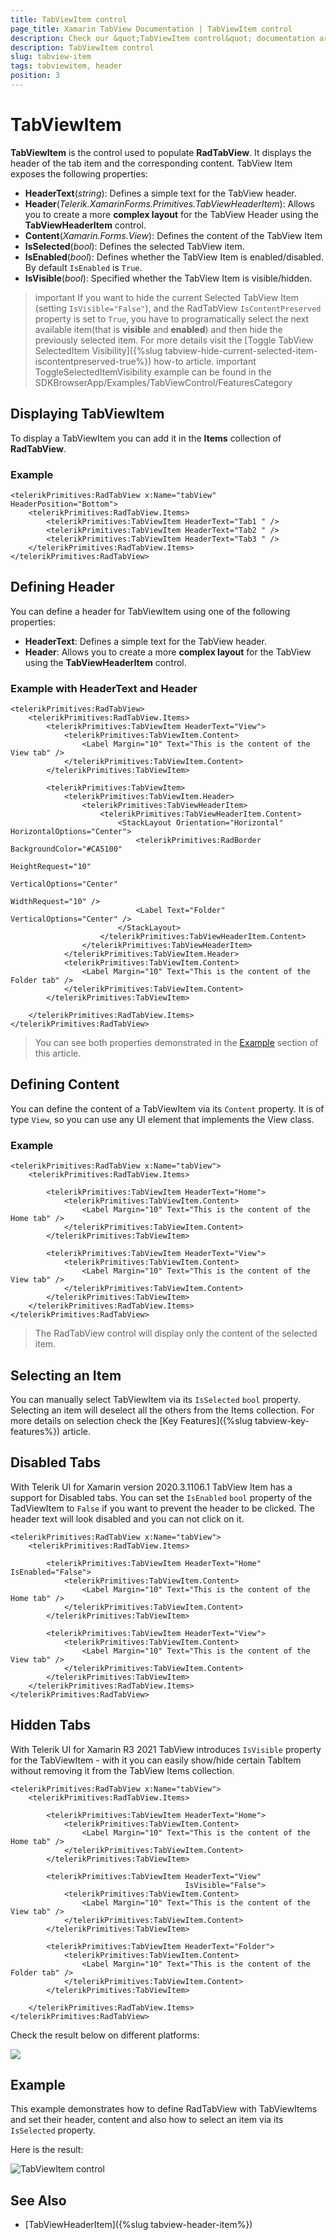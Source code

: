 ```yaml
---
title: TabViewItem control
page_title: Xamarin TabView Documentation | TabViewItem control
description: Check our &quot;TabViewItem control&quot; documentation article for Telerik TabView for Xamarin control.
description: TabViewItem control
slug: tabview-item
tags: tabviewitem, header
position: 3
---
```


# TabViewItem

**TabViewItem** is the control used to populate **RadTabView**. It displays the header of the tab item and the corresponding content. TabView Item exposes the following properties:

* **HeaderText**(*string*): Defines a simple text for the TabView header.
* **Header**(*Telerik.XamarinForms.Primitives.TabViewHeaderItem*): Allows you to create a more **complex layout** for the TabView Header using the **TabViewHeaderItem** control.
* **Content**(*Xamarin.Forms.View*): Defines the content of the TabView Item
* **IsSelected**(*bool*): Defines the selected TabView item.
* **IsEnabled**(*bool*): Defines whether the TabView Item is enabled/disabled. By default `IsEnabled` is `True`.
* **IsVisible**(*bool*): Specified whether the TabView Item is visible/hidden.

>important If you want to hide the current Selected TabView Item (setting `IsVisible="False"`), and the RadTabView `IsContentPreserved` property is set to `True`, you have to programatically select the next available item(that is **visible** and **enabled**) and then hide the previously selected item. For more details visit the [Toggle TabView SelectedItem Visibility]({%slug tabview-hide-current-selected-item-iscontentpreserved-true%}) how-to article.
>important ToggleSelectedItemVisibility example can be found in the SDKBrowserApp/Examples/TabViewControl/FeaturesCategory


## Displaying TabViewItem

To display a TabViewItem you can add it in the **Items** collection of **RadTabView**.

### Example

```XAML
<telerikPrimitives:RadTabView x:Name="tabView" HeaderPosition="Bottom">
    <telerikPrimitives:RadTabView.Items>
        <telerikPrimitives:TabViewItem HeaderText="Tab1 " />
        <telerikPrimitives:TabViewItem HeaderText="Tab2 " />
        <telerikPrimitives:TabViewItem HeaderText="Tab3 " />
    </telerikPrimitives:RadTabView.Items>
</telerikPrimitives:RadTabView>
```

## Defining Header

You can define a header for TabViewItem using one of the following properties:

* **HeaderText**: Defines a simple text for the TabView header. 
* **Header**: Allows you to create a more **complex layout** for the TabView using the **TabViewHeaderItem** control. 

### Example with HeaderText and Header

```XAML
<telerikPrimitives:RadTabView>
	<telerikPrimitives:RadTabView.Items>
		<telerikPrimitives:TabViewItem HeaderText="View">
            <telerikPrimitives:TabViewItem.Content>
                <Label Margin="10" Text="This is the content of the View tab" />
            </telerikPrimitives:TabViewItem.Content>
        </telerikPrimitives:TabViewItem>

        <telerikPrimitives:TabViewItem>
            <telerikPrimitives:TabViewItem.Header>
                <telerikPrimitives:TabViewHeaderItem>
                    <telerikPrimitives:TabViewHeaderItem.Content>
                        <StackLayout Orientation="Horizontal" HorizontalOptions="Center">
                            <telerikPrimitives:RadBorder BackgroundColor="#CA5100"
                                                         HeightRequest="10"
                                                         VerticalOptions="Center"
                                                         WidthRequest="10" />
                            <Label Text="Folder" VerticalOptions="Center" />
                        </StackLayout>
                    </telerikPrimitives:TabViewHeaderItem.Content>
                </telerikPrimitives:TabViewHeaderItem>
            </telerikPrimitives:TabViewItem.Header>
            <telerikPrimitives:TabViewItem.Content>
                <Label Margin="10" Text="This is the content of the Folder tab" />
            </telerikPrimitives:TabViewItem.Content>
        </telerikPrimitives:TabViewItem>

    </telerikPrimitives:RadTabView.Items>
</telerikPrimitives:RadTabView>
```

> You can see both properties demonstrated in the [Example](#example) section of this article.

## Defining Content

You can define the content of a TabViewItem via its `Content` property. It is of type `View`, so you can use any UI element that implements the View class.

### Example

```XAML
<telerikPrimitives:RadTabView x:Name="tabView">
	<telerikPrimitives:RadTabView.Items>
	
	    <telerikPrimitives:TabViewItem HeaderText="Home">
	        <telerikPrimitives:TabViewItem.Content>
	            <Label Margin="10" Text="This is the content of the Home tab" />
	        </telerikPrimitives:TabViewItem.Content>
	    </telerikPrimitives:TabViewItem>
	
	    <telerikPrimitives:TabViewItem HeaderText="View">
	        <telerikPrimitives:TabViewItem.Content>
	            <Label Margin="10" Text="This is the content of the View tab" />
	        </telerikPrimitives:TabViewItem.Content>
	    </telerikPrimitives:TabViewItem>
	</telerikPrimitives:RadTabView.Items>
</telerikPrimitives:RadTabView>
```

> The RadTabView control will display only the content of the selected item.

## Selecting an Item

You can manually select TabViewItem via its `IsSelected` `bool` property. Selecting an item will deselect all the others from the Items collection. For more details on selection check the [Key Features]({%slug tabview-key-features%}) article.

## Disabled Tabs

With Telerik UI for Xamarin version 2020.3.1106.1 TabView Item has a support for Disabled tabs. You can set the `IsEnabled` `bool` property of the TadViewItem to `False` if you want to prevent the header to be clicked. The header text will look disabled and you can not click on it.

```XAML
<telerikPrimitives:RadTabView x:Name="tabView">
	<telerikPrimitives:RadTabView.Items>
	
	    <telerikPrimitives:TabViewItem HeaderText="Home" IsEnabled="False">
	        <telerikPrimitives:TabViewItem.Content>
	            <Label Margin="10" Text="This is the content of the Home tab" />
	        </telerikPrimitives:TabViewItem.Content>
	    </telerikPrimitives:TabViewItem>
	
	    <telerikPrimitives:TabViewItem HeaderText="View">
	        <telerikPrimitives:TabViewItem.Content>
	            <Label Margin="10" Text="This is the content of the View tab" />
	        </telerikPrimitives:TabViewItem.Content>
	    </telerikPrimitives:TabViewItem>
	</telerikPrimitives:RadTabView.Items>
</telerikPrimitives:RadTabView>
```

## Hidden Tabs

With Telerik UI for Xamarin R3 2021 TabView introduces `IsVisible` property for the TabViewItem - with it you can easily show/hide certain TabItem without removing it from the TabView Items collection. 

```XAML
<telerikPrimitives:RadTabView x:Name="tabView">
    <telerikPrimitives:RadTabView.Items>

        <telerikPrimitives:TabViewItem HeaderText="Home">
            <telerikPrimitives:TabViewItem.Content>
                <Label Margin="10" Text="This is the content of the Home tab" />
            </telerikPrimitives:TabViewItem.Content>
        </telerikPrimitives:TabViewItem>

        <telerikPrimitives:TabViewItem HeaderText="View" 
									   IsVisible="False">
            <telerikPrimitives:TabViewItem.Content>
                <Label Margin="10" Text="This is the content of the View tab" />
            </telerikPrimitives:TabViewItem.Content>
        </telerikPrimitives:TabViewItem>

        <telerikPrimitives:TabViewItem HeaderText="Folder">
            <telerikPrimitives:TabViewItem.Content>
                <Label Margin="10" Text="This is the content of the Folder tab" />
            </telerikPrimitives:TabViewItem.Content>
        </telerikPrimitives:TabViewItem>

    </telerikPrimitives:RadTabView.Items>
</telerikPrimitives:RadTabView>
```

Check the result below on different platforms:

![](images/tabview-item-isvisible.png)

## Example

This example demonstrates how to define RadTabView with TabViewItems and set their header, content and also how to select an item via its `IsSelected` property. 

<snippet id='tabview-features-tabviewitem-xaml'/>
<snippet id='tabview-features-tabviewitem-csharp'/>

Here is the result:
 
![TabViewItem control](images/tabview-item-control.png)

## See Also

- [TabViewHeaderItem]({%slug tabview-header-item%})
